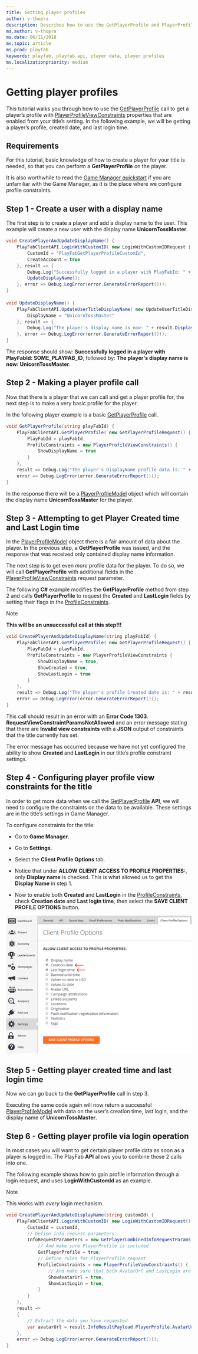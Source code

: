 ```yaml
---
title: Getting player profiles
author: v-thopra
description: Describes how to use the GetPlayerProfile and PlayerProfileViewConstraints APIs to retrieve player profile data.
ms.author: v-thopra
ms.date: 06/11/2018
ms.topic: article
ms.prod: playfab
keywords: playfab, playfab api, player data, player profiles
ms.localizationpriority: medium
---
```


# Getting player profiles

This tutorial walks you through how to use the [GetPlayerProfile](xref:titleid.playfabapi.com.server.accountmanagement.getplayerprofile) call to get a player’s profile with [PlayerProfileViewConstraints](xref:titleid.playfabapi.com.server.accountmanagement.getplayerprofile#playerprofileviewconstraints) properties that are enabled from your title’s setting. In the following example, we will be getting a player’s profile, created date, and last login time.

## Requirements

For this tutorial, basic knowledge of how to create a player for your title is needed, so that you can perform a **GetPlayerProfile** on the player.

It is also worthwhile to read the [Game Manager quickstart](../../config/gamemanager/quickstart.md) if you are unfamiliar with the Game Manager, as it is the place where we configure profile constraints.

## Step 1 - Create a user with a display name

The first step is to create a player and add a display name to the user. This example will create a new user with the display name **UnicornTossMaster**.

```csharp
void CreatePlayerAndUpdateDisplayName() {
    PlayFabClientAPI.LoginWithCustomID( new LoginWithCustomIDRequest {
        CustomId = "PlayFabGetPlayerProfileCustomId",
        CreateAccount = true
    }, result => {
        Debug.Log("Successfully logged in a player with PlayFabId: " + result.PlayFabId);
        UpdateDisplayName();
    }, error => Debug.LogError(error.GenerateErrorReport()));
}

void UpdateDisplayName() {
    PlayFabClientAPI.UpdateUserTitleDisplayName( new UpdateUserTitleDisplayNameRequest {
        DisplayName = "UnicornTossMaster"
    }, result => {
        Debug.Log("The player's display name is now: " + result.DisplayName);
    }, error => Debug.LogError(error.GenerateErrorReport()));
}
```

The response should show: **Successfully logged in a player with PlayFabId: SOME_PLAYFAB_ID**, followed by: **The player's display name is now: UnicornTossMaster**.

## Step 2 - Making a player profile call

Now that there is a player that we can call and get a player profile for, the next step is to make a very basic profile for the player.

In the following player example is a basic [GetPlayerProfile](xref:titleid.playfabapi.com.server.accountmanagement.getplayerprofile) call.

```csharp
void GetPlayerProfile(string playFabId) {
    PlayFabClientAPI.GetPlayerProfile( new GetPlayerProfileRequest() {
        PlayFabId = playFabId,
        ProfileConstraints = new PlayerProfileViewConstraints() {
            ShowDisplayName = true
        }
    },
    result => Debug.Log("The player's DisplayName profile data is: " + result.PlayerProfile.DisplayName),
    error => Debug.LogError(error.GenerateErrorReport()));
}
```

In the response there will be a [PlayerProfileModel](xref:titleid.playfabapi.com.server.accountmanagement.getplayerprofile#playerprofilemodel) object which will contain the display name **UnicornTossMaster** for the player.

## Step 3 - Attempting to get Player Created time and Last Login time

In the [PlayerProfileModel](xref:titleid.playfabapi.com.server.accountmanagement.getplayerprofile#playerprofilemodel) object there is a fair amount of data about the player. In the previous step, a **GetPlayerProfile** was issued, and the response that was received only contained display name information.

The next step is to get even *more* profile data for the player. To do so, we will call **GetPlayerProfile** with additional fields in the [PlayerProfileViewConstraints](xref:titleid.playfabapi.com.server.accountmanagement.getplayerprofile#playerprofileviewconstraints) request parameter.

The following **C#** example modifies the **GetPlayerProfile** method from step 2 and calls **GetPlayerProfile** to request the **Created** and **LastLogin** fields by setting their flags in the [ProfileConstraints](xref:titleid.playfabapi.com.server.accountmanagement.getplayerprofile#playerprofileviewconstraints).

> [!NOTE]
> **This will be an unsuccessful call at this step!!!**

```csharp
void CreatePlayerAndUpdateDisplayName(string playFabId) {
    PlayFabClientAPI.GetPlayerProfile( new GetPlayerProfileRequest() {
        PlayFabId = playFabId,
        ProfileConstraints = new PlayerProfileViewConstraints {
            ShowDisplayName = true,
            ShowCreated = true,
            ShowLastLogin = true
        }
    },
    result => Debug.Log("The player's profile Created date is: " + result.PlayerProfile.Created),
    error => Debug.LogError(error.GenerateErrorReport()));
}
```

This call should result in an error with an **Error Code 1303**. **RequestViewConstraintParamsNotAllowed** and an error message stating that there are **Invalid view constraints** with a **JSON** output of constraints that the title currently has set.

The error message has occurred because we have not yet configured the ability to show **Created** and **LastLogin** in our title’s profile constraint settings.

## Step 4 - Configuring player profile view constraints for the title

In order to get more data when we call the [GetPlayerProfile](xref:titleid.playfabapi.com.server.accountmanagement.getplayerprofile) **API**, we will need to configure the constraints on the data to be available. These settings are in the title’s settings in Game Manager.

To configure constraints for the title:

- Go to **Game Manager**.
- Go to **Settings**.
- Select the **Client Profile Options** tab.
- Notice that under **ALLOW CLIENT ACCESS TO PROFILE PROPERTIES:**, only **Display name** is checked. This is what allowed us to get the **Display Name** in step 1.

- Now to enable both **Created** and **LastLogin** in the [ProfileConstraints](xref:titleid.playfabapi.com.server.accountmanagement.getplayerprofile#playerprofileviewconstraints), check **Creation date** and **Last login time**, then select the **SAVE CLIENT PROFILE OPTIONS** button.

![PlayFab Settings - Client Profile Options - Allow client access to profile properties](media/tutorials/playfab-allow-client-access-to-profile-properties.png)  

## Step 5 - Getting player created time and last login time

Now we can go back to the **GetPlayerProfile** call in step 3.

Executing the same code again will now return a successful [PlayerProfileModel](xref:titleid.playfabapi.com.server.accountmanagement.getplayerprofile#playerprofilemodel) with data on the user’s creation time, last login, and the display name of **UnicornTossMaster**.

## Step 6 - Getting player profile via login operation

In most cases you will want to get certain player profile data as soon as a player is logged in. The PlayFab **API** allows you to combine those 2 calls into one.

The following example shows how to gain profile information through a login request, and uses **LoginWithCustomId** as an example.

> [!NOTE]
> This works with *every* login mechanism.

```csharp
void CreatePlayerAndUpdateDisplayName(string customId) {
    PlayFabClientAPI.LoginWithCustomID( new LoginWithCustomIDRequest() {
        CustomId = customId,
        // Define info request parameters
        InfoRequestParameters = new GetPlayerCombinedInfoRequestParams() {
            // And make sure PlayerProfile is included
            GetPlayerProfile = true,
            // Define rules for PlayerProfile request
            ProfileConstraints = new PlayerProfileViewConstraints() {
                // And make sure that both AvatarUrl and LastLogin are included.
                ShowAvatarUrl = true,
                ShowLastLogin = true,
            }
        }
    },
    result =>
    {
        // Extract the data you have requested
        var avatarUrl = result.InfoResultPayload.PlayerProfile.AvatarUrl;
    },
    error => Debug.LogError(error.GenerateErrorReport()));
}
```
